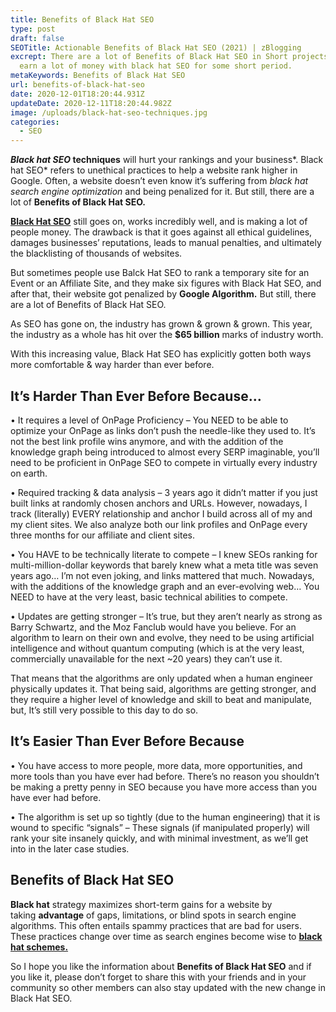 ```yaml
---
title: Benefits of Black Hat SEO
type: post
draft: false
SEOTitle: Actionable Benefits of Black Hat SEO (2021) | zBlogging
excrept: There are a lot of Benefits of Black Hat SEO in Short projects. You can
  earn a lot of money with black hat SEO for some short period.
metaKeywords: Benefits of Black Hat SEO
url: benefits-of-black-hat-seo
date: 2020-12-01T18:20:44.931Z
updateDate: 2020-12-11T18:20:44.982Z
image: /uploads/black-hat-seo-techniques.jpg
categories:
  - SEO
---
```

***Black hat SEO* techniques** will hurt your rankings and your business*. Black hat SEO* refers to unethical practices to help a website rank higher in Google. Often, a website doesn’t even know it’s suffering from *black hat search engine optimization* and being penalized for it. But still, there are a lot of **Benefits of Black Hat SEO.**

**[Black Hat SEO](https://zblogging.com/category/black-hat-seo/)** still goes on, works incredibly well, and is making a lot of people money. The drawback is that it goes against all ethical guidelines, damages businesses’ reputations, leads to manual penalties, and ultimately the blacklisting of thousands of websites.

But sometimes people use Balck Hat SEO to rank a temporary site for an Event or an Affiliate Site, and they make six figures with Black Hat SEO, and after that, their website got penalized by **Google Algorithm.** But still, there are a lot of Benefits of Black Hat SEO.

As SEO has gone on, the industry has grown & grown & grown. This year, the industry as a whole has hit over the **$65 billion** marks of industry worth.

With this increasing value, Black Hat SEO has explicitly gotten both ways more comfortable & way harder than ever before.

## **It’s Harder Than Ever Before Because…**

• It requires a level of OnPage Proficiency – You NEED to be able to optimize your OnPage as links don’t push the needle-like they used to. It’s not the best link profile wins anymore, and with the addition of the knowledge graph being introduced to almost every SERP imaginable, you’ll need to be proficient in OnPage SEO to compete in virtually every industry on earth.

• Required tracking & data analysis – 3 years ago it didn’t matter if you just built links at randomly chosen anchors and URLs. However, nowadays, I track (literally) EVERY relationship and anchor I build across all of my and my client sites. We also analyze both our link profiles and OnPage every three months for our affiliate and client sites.

• You HAVE to be technically literate to compete – I knew SEOs ranking for multi-million-dollar keywords that barely knew what a meta title was seven years ago… I’m not even joking, and links mattered that much. Nowadays, with the additions of the knowledge graph and an ever-evolving web… You NEED to have at the very least, basic technical abilities to compete.

• Updates are getting stronger – It’s true, but they aren’t nearly as strong as Barry Schwartz, and the Moz Fanclub would have you believe. For an algorithm to learn on their own and evolve, they need to be using artificial intelligence and without quantum computing (which is at the very least, commercially unavailable for the next ~20 years) they can’t use it.

That means that the algorithms are only updated when a human engineer physically updates it. That being said, algorithms are getting stronger, and they require a higher level of knowledge and skill to beat and manipulate, but, It’s still very possible to this day to do so.

## **It’s Easier Than Ever Before Because**

• You have access to more people, more data, more opportunities, and more tools than you have ever had before. There’s no reason you shouldn’t be making a pretty penny in SEO because you have more access than you have ever had before.

• The algorithm is set up so tightly (due to the human engineering) that it is wound to specific “signals” – These signals (if manipulated properly) will rank your site insanely quickly, and with minimal investment, as we’ll get into in the later case studies.

## Benefits of Black Hat SEO

**Black hat** strategy maximizes short-term gains for a website by taking **advantage** of gaps, limitations, or blind spots in search engine algorithms. This often entails spammy practices that are bad for users. These practices change over time as search engines become wise to **[black hat schemes.](https://www.wordstream.com/black-hat-seo)**

So I hope you like the information about **Benefits of Black Hat SEO** and if you like it, please don’t forget to share this with your friends and in your community so other members can also stay updated with the new change in Black Hat SEO.